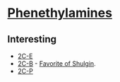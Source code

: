 # [Phenethylamines](https://psychonautwiki.org/w/index.php?title=Phenethylamine)

## Interesting

- [2C-E](https://psychonautwiki.org/wiki/2C-E)
- [2C-B](https://psychonautwiki.org/wiki/2C-B) - [Favorite of Shulgin](https://www.hipforums.com/forum/threads/alexander-shulgin-says-2c-b-is-his-favorite-trip.274656/).
- [2C-P](https://psychonautwiki.org/wiki/2C-P)
